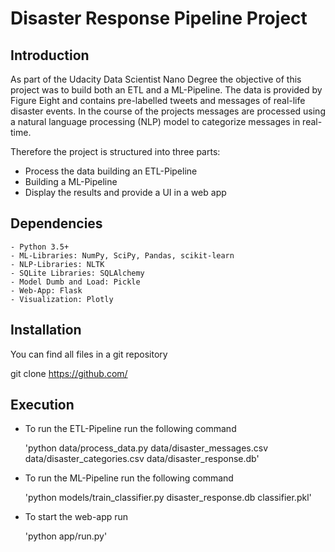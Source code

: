 
# Disaster Response Pipeline Project
## Introduction
As part of the Udacity Data Scientist Nano Degree the objective of this project was to build both an ETL and a ML-Pipeline.
The data is provided by Figure Eight and contains pre-labelled tweets and messages of real-life disaster events. In the course of the projects messages are processed using a natural language processing (NLP) model to categorize messages in real-time.

Therefore the project is structured into three parts:
- Process the data building an ETL-Pipeline
- Building a ML-Pipeline
- Display the results and provide a UI in a web app

## Dependencies
    - Python 3.5+
    - ML-Libraries: NumPy, SciPy, Pandas, scikit-learn
    - NLP-Libraries: NLTK
    - SQLite Libraries: SQLAlchemy
    - Model Dumb and Load: Pickle
    - Web-App: Flask
    - Visualization: Plotly

## Installation

You can find all files in a git repository

git clone https://github.com/

## Execution

- To run the ETL-Pipeline run the following command
    
    'python data/process_data.py data/disaster_messages.csv data/disaster_categories.csv data/disaster_response.db'

- To run the ML-Pipeline run the following command

    'python models/train_classifier.py disaster_response.db classifier.pkl'

- To start the web-app run

    'python app/run.py'

